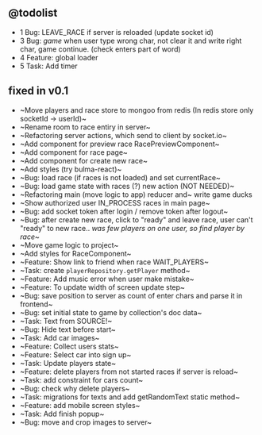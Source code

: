 ## @todolist

- 1 Bug: LEAVE_RACE if server is reloaded (update socket id)
- 3 Bug: *game* when user type wrong char, not clear it and write right char, game continue. (check enters part of word)
- 4 Feature: global loader
- 5 Task: Add timer

## fixed in v0.1

- ~Move players and race store to mongoo from redis (In redis store only socketId -> userId)~
- ~Rename room to race entiry in server~
- ~Refactoring server actions, which send to client by socket.io~
- ~Add component for preview race RacePreviewComponent~
- ~Add component for race page~
- ~Add component for create new race~
- ~Add styles (try bulma-react)~
- ~Bug: load race (if races is not loaded) and set currentRace~
- ~Bug: load game state with races (?) new action (NOT NEEDED)~
- ~Refactoring main (move logic to app) reducer and~ write game ducks
- ~Show authorized user IN_PROCESS races in main page~
- ~Bug: add socket token after login / remove token after logout~
- ~Bug: after create new race, click to "ready" and leave race, user can't "ready" to new race.. *was few players on one user, so find player by race*~
- ~Move game logic to project~
- ~Add styles for RaceComponent~
- ~Feature: Show link to friend when race WAIT_PLAYERS~
- ~Task: create `playerRepository.getPlayer` method~
- ~Feature: Add music error when user make mistake~
- ~Feature: To update width of screen update step~
- ~Bug: save position to server as count of enter chars and parse it in frontend~
- ~Bug: set initial state to game by collection's doc data~
- ~Task: Text from SOURCE!~
- ~Bug: Hide text before start~
- ~Task: Add car images~
- ~Feature: Collect users stats~
- ~Feature: Select car into sign up~
- ~Task: Update players state~
- ~Feature: delete players from not started races if server is reload~
- ~Task: add constraint for cars count~
- ~Bug: check why delete players~
- ~Task: migrations for texts and add getRandomText static method~
- ~Feature: add mobile screen styles~
- ~Task: Add finish popup~
- ~Bug: move and crop images to server~
